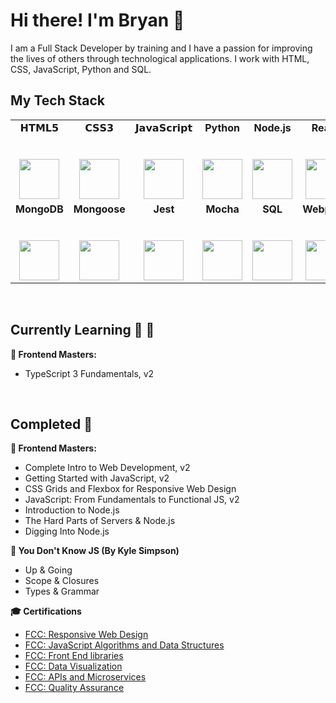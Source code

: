 # Hi there! I'm Bryan :wave:

I am a Full Stack Developer by training and I have a passion for improving the lives of others through technological applications. I work with HTML, CSS, JavaScript, Python and SQL.

## My Tech Stack

<table style='border:none'>
  <tbody>
    <tr valign="top">
      <td width="12%" align="center">
        <span>𝗛𝗧𝗠𝗟𝟱</span><br><br><br>
        <img height="64px" src="https://cdn.svgporn.com/logos/html-5.svg">
      </td>
      <td width="12%" align="center">
        <span>𝗖𝗦𝗦𝟯</span><br><br><br>
        <img height="64px" src="https://cdn.svgporn.com/logos/css-3.svg">
      </td>
      <td width="12%" align="center">
        <span>𝗝𝗮𝘃𝗮𝗦𝗰𝗿𝗶𝗽𝘁</span><br><br><br>
        <img height="64px" src="https://cdn.svgporn.com/logos/javascript.svg">
      </td>
      <td width="12%" align="center">
        <span><b>Python</b></span><br><br><br>
        <img height="64px" src="https://cdn.svgporn.com/logos/python.svg">
      </td>
      <td width="12%" align="center">
          <span><b>Node.js</b></span><br><br><br>
          <img height="64px" src="https://cdn.svgporn.com/logos/nodejs-icon.svg">
      </td>
      <td width="12%" align="center">
          <span><b>React</b></span><br><br><br>
          <img height="64px" src="https://cdn.svgporn.com/logos/react.svg">
      </td>
      <td width="12%" align="center">
          <span><b>Redux</b></span><br><br><br>
          <img height="64px" src="https://cdn.svgporn.com/logos/redux.svg">
      </td>
      <td width="12%" align="center">
          <span><b>Express</b></span><br><br><br>
          <img height="64px" src="https://cdn.svgporn.com/logos/express.svg">
      </td>
    </tr>
    <tr valign="top">
        <td width="12%" align="center">
            <span><b>MongoDB</b></span><br><br><br>
            <img height="64px" src="https://cdn.svgporn.com/logos/mongodb.svg">
        </td>
        <td width="12%" align="center">
            <span><b>Mongoose</b></span><br><br><br>
            <img height="64px" src="https://cdn.freebiesupply.com/logos/large/2x/mongoose-1-logo-png-transparent.png">
        </td>
        <td width="12%" align="center">
            <span><b>Jest</b></span><br><br><br>
            <img height="64px" src="https://cdn.svgporn.com/logos/jest.svg">
        </td>
        <td width="12%" align="center">
            <span><b>Mocha</b></span><br><br><br>
            <img height="64px" src="https://cdn.svgporn.com/logos/mocha.svg">
        </td>
        <td width="12%" align="center">
            <span><b>SQL</b></span><br><br><br>
            <img height="64px" src="https://cdn.svgporn.com/logos/mysql.svg">
        </td>
        <td width="12%" align="center">
            <span><b>Webpack</b></span><br><br><br>
            <img height="64px" src="https://cdn.svgporn.com/logos/webpack.svg">
        </td>
        <td width="12%" align="center">
            <span><b>Git</b></span><br><br><br>
            <img height="64px" src="https://cdn.svgporn.com/logos/git-icon.svg">
        </td>
        <td width="12%" align="center">
            <span><b>Npm</b></span><br><br><br>
            <img height="64px" src="https://cdn.svgporn.com/logos/npm.svg">
        </td>
    </tr>
  </tbody>
</table>

<br>

## Currently Learning :pencil: :calendar:
  **:blue_book: Frontend Masters:**
  -  TypeScript 3 Fundamentals, v2

<br>

## Completed :raised_hands:
  **:blue_book: Frontend Masters:**
  - Complete Intro to Web Development, v2
  - Getting Started with JavaScript, v2
  - CSS Grids and Flexbox for Responsive Web Design
  - JavaScript: From Fundamentals to Functional JS, v2
  - Introduction to Node.js
  - The Hard Parts of Servers & Node.js
  - Digging Into Node.js

  **:closed_book: You Don't Know JS (By Kyle Simpson)**
  - Up & Going
  - Scope & Closures
  - Types & Grammar

  **:mortar_board: Certifications**
- [FCC: Responsive Web Design](https://www.freecodecamp.org/certification/wongb/responsive-web-design)
- [FCC: JavaScript Algorithms and Data Structures](https://www.freecodecamp.org/certification/wongb/javascript-algorithms-and-data-structures)
- [FCC: Front End libraries](https://www.freecodecamp.org/certification/wongb/front-end-libraries)
- [FCC: Data Visualization](https://www.freecodecamp.org/certification/wongb/data-visualization)
- [FCC: APIs and Microservices](https://www.freecodecamp.org/certification/wongb/apis-and-microservices)
- [FCC: Quality Assurance](https://www.freecodecamp.org/certification/wongb/quality-assurance-v7)

<br><br>